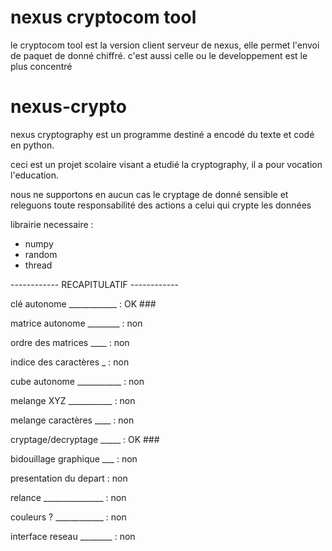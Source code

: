 # nexus cryptocom tool

le cryptocom tool est la version client serveur de nexus, elle permet l'envoi de paquet de donné chiffré.
c'est aussi celle ou le developpement est le plus concentré




# nexus-crypto

nexus cryptography est un programme destiné a encodé du texte et codé en python.

ceci est un projet scolaire visant a etudié la cryptography, il a pour vocation l'education.

nous ne supportons en aucun cas le cryptage de donné sensible et releguons toute responsabilité des actions a celui qui crypte les données

librairie necessaire : 
 - numpy
 - random
 - thread


------------ RECAPITULATIF ------------


clé autonome ____________ : OK      ###  

matrice autonome ________ : non

ordre des matrices ____ : non

indice des caractères _ : non

cube autonome ___________ : non

melange XYZ ___________ : non

melange caractères ____ : non

cryptage/decryptage _____ : OK      ###

bidouillage graphique ___ : non

presentation du depart  : non

relance _______________ : non

couleurs ? ____________ : non

interface reseau ________ : non
